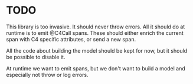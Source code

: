# TODO

This library is too invasive. It should never throw errors.
All it should do at runtime is to emit @C4Call spans.
These should either enrich the current span with C4 specific
attributes, or send a new span.

All the code about building the model should be kept for now,
but it should be possible to disable it.

At runtime we want to emit spans, but we don't want to build a model
and especially not throw or log errors.
